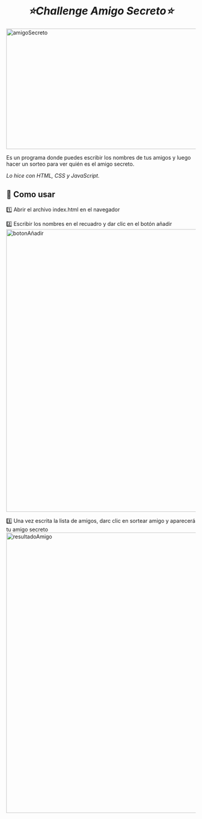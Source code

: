 
_<h1 align= "center" >:star:Challenge Amigo Secreto:star:</h1>_

<img width="945" height="320" alt="amigoSecreto" src="https://github.com/user-attachments/assets/89b7bcaa-140e-47be-bf1c-515969f79927" />

Es un programa donde puedes escribir los nombres de tus amigos y luego hacer un sorteo para ver quién es el amigo secreto.

_Lo hice con HTML, CSS y JavaScript._

## :loudspeaker: Como usar

:one: Abrir el archivo index.html en el navegador 

:two: Escribir los nombres en el recuadro y dar clic en el botón añadir
<img width="1061" height="751" alt="botonAñadir" src="https://github.com/user-attachments/assets/3ccc61cb-7d76-41e0-ba22-9e4764a54e2e" />

:three: Una vez escrita la lista de amigos, darc clic en sortear amigo y aparecerá tu amigo secreto
<img width="1042" height="745" alt="resultadoAmigo" src="https://github.com/user-attachments/assets/b4737bae-6170-4561-8840-176e5373df3e" />



